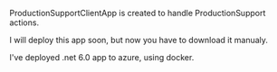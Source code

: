 ProductionSupportClientApp is created to handle ProductionSupport actions. 

I will deploy this app soon, but now you have to download it manualy. 

I've deployed .net 6.0 app to azure, using docker. 
